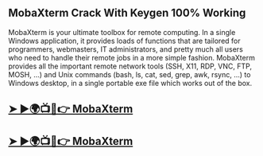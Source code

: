 ## MobaXterm Crack With Keygen 100% Working

MobaXterm is your ultimate toolbox for remote computing. In a single Windows application, it provides loads of functions that are tailored for programmers, webmasters, IT administrators, and pretty much all users who need to handle their remote jobs in a more simple fashion.
MobaXterm provides all the important remote network tools (SSH, X11, RDP, VNC, FTP, MOSH, ...) and Unix commands (bash, ls, cat, sed, grep, awk, rsync, ...) to Windows desktop, in a single portable exe file which works out of the box.

## [➤ ►🌍📺📱👉 MobaXterm](https://tinyurl.com/39j9tpr2)

## [➤ ►🌍📺📱👉 MobaXterm](https://tinyurl.com/39j9tpr2)
